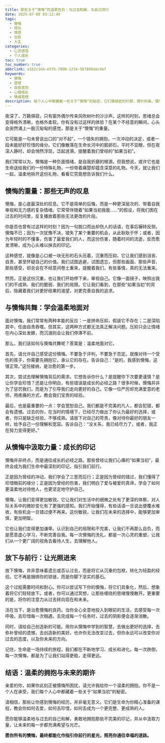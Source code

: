 ```yaml
---
title: 那些关于“懊悔”的温柔告白：与过去和解，与自己同行
date: 2025-07-08 03:12:49
tags:
  - 懊悔
  - 成长
  - 情感
  - 治愈
  - 人生
categories:
  - 心灵感悟
  - 个人成长
toc: true
toc_number: true
abbrlink: a1b2c3d4-e5f6-7890-1234-567890abcdef
keywords:
  - 懊悔
  - 遗憾
  - 自我宽恕
  - 心理成长
  - 情绪管理
description: 每个人心中都藏着一些关于“懊悔”的秘密，它们像细密的针脚，偶尔刺痛，偶尔提醒。这篇文章将带你走进懊悔的深处，温柔地拥抱那些“如果当初”的叹息，学会与过去和解，从遗憾中汲取成长的力量，最终找到内心的平静与前行。
---
```


夜深了，万籁俱寂，只有窗外偶尔传来风吹树叶的沙沙声。这样的时刻，思绪总会变得格外清晰，也格外柔软。你有没有过这样的体验？在某个不经意的瞬间，心头会突然涌上一股沉甸甸的感觉，那是关于“懊悔”的重量。

它可能是一句未曾说出口的“对不起”，一个错失的拥抱，一次冲动的决定，或者一段未能好好珍惜的缘分。它们像散落在生命长河中的鹅卵石，平时不显眼，但在夜深人静时，却会悄然浮现，泛起涟漪，提醒着我们曾经的“如果当初”。

我们常常以为，懊悔是一种负面情绪，是自我折磨的根源。但我想说，或许它也是生命送给我们的一份特殊礼物，一份带着痛楚却蕴含深意的礼物。今天，就让我们一起，温柔地拆开这份礼物，看看它究竟想告诉我们什么。

## 懊悔的重量：那些无声的叹息

懊悔，是心底最深处的叹息。它不是简单的后悔，而是一种更深层次的、带着自我审视和无力感的复杂情绪。它常常伴随着“如果当初我能……”的假设，将我们困在过去的时间里，反复播放着那些无法更改的片段。

你是否也曾有过这样的时刻？因为一句脱口而出却伤人的话语，在事后辗转反侧，懊悔不已；因为一次犹豫不决，错失了某个重要的机会，从此耿耿于怀；或者，因为年轻时的不懂事，伤害了最爱我们的人，而这份伤害，随着时间的流逝，反而愈发清晰，成为心头难以抹去的印记。

这种感觉，就像是心口被一块无形的石头压着，沉重而压抑。它让我们感到沮丧、自责，甚至怀疑自己的价值。我们试图逃避，试图遗忘，但那些画面、那些声音、那些感受，却总会在不经意间卷土重来，提醒着我们，有些事情，真的无法重来。

然而，正是这份沉重，也让我们开始停下来，审视自己。它像一面镜子，映照出我们的不成熟、我们的脆弱、我们的局限。它让我们看到，在那些“如果当初”的背后，隐藏着我们对更好结果的渴望，对更完善自我的追求。

## 与懊悔共舞：学会温柔地面对

面对懊悔，我们常常有两种本能的反应：一是拼命压抑，假装它不存在；二是深陷其中，任由自责吞噬。但其实，这两种方式都无法真正解决问题。压抑只会让情绪在内心深处发酵，而沉溺则会让我们停滞不前。

那么，我们该如何与懊悔共舞呢？答案是：温柔地面对它。

首先，请允许自己感受这份懊悔。不要急于评判，不要急于否定。就像对待一个受伤的孩子，你需要先拥抱它，承认它的存在。告诉自己：“是的，我感到懊悔，这很正常。”这份接纳，是治愈的第一步。

其次，尝试去理解懊悔背后的需求。它想告诉你什么？是提醒你下次要更谨慎？是让你学会珍惜？还是让你明白，有些错误是成长的必经之路？很多时候，懊悔并非为了惩罚我们，而是为了引导我们走向更好的自己。它像一位严厉却充满爱意的老师，用疼痛的方式，教会我们宝贵的经验。

最后，也是最重要的一点：学会宽恕自己。我们都是不完美的凡人，都会犯错，都会有遗憾。过去的你，在当时的情境下，已经尽力做出了你认为最好的选择，或者，你只是缺乏经验，不够成熟。请放下对自己的苛责，像对待你最好的朋友一样，给予自己一份理解和宽容。告诉自己：“没关系，我已经尽力了，或者，我正在努力变得更好。”

## 从懊悔中汲取力量：成长的印记

懊悔并非终点，而是通往成长的必经之路。那些曾经让我们心痛的“如果当初”，最终会成为我们生命中最深刻的印记，指引我们前行。

正是因为曾经的冲动，我们学会了三思而后行；正是因为曾经的错过，我们懂得了珍惜眼前的缘分；正是因为曾经的伤害，我们明白了爱与被爱的真谛，学会了如何更温柔地对待他人，也更坚定地守护自己。

懊悔，让我们变得更加敏锐。它让我们对生活中的细微之处有了更深的体察，对人际关系中的微妙变化有了更强的感知。我们开始懂得，有些话语一旦说出便覆水难收，有些机会一旦错过便不再来。这份敏锐，让我们在未来的选择中，能够更加审慎，更加明智。

它也让我们变得更加谦卑。认识到自己的局限和不完美，让我们不再那么自负，而是愿意虚心学习，不断完善自我。每一次懊悔的洗礼，都是一次心灵的重塑，让我们从一个更广阔的视角去看待人生，去理解他人。

## 放下与前行：让光照进来

放下懊悔，并非意味着遗忘或否认过去，而是将它从沉重的包袱，转化为轻盈的经验。它不再是捆绑你的锁链，而是你脚下坚实的基石。

这个过程需要时间和耐心。你可以尝试写下你的懊悔，将它们具象化，然后，想象着将它们轻轻放下。或者，你可以通过冥想，让那些缠绕的思绪慢慢散开。更重要的是，将你的注意力从过去转向现在和未来。

活在当下，是治愈懊悔的良药。当你全心全意地投入到眼前的生活，去感受每一次呼吸，去珍惜每一次相遇，去完成每一个任务时，过去的阴影便会逐渐消散。

同时，请给自己创造新的可能。用你从懊悔中学到的智慧，去做出更好的选择，去弥补曾经的遗憾，去创造新的美好。也许你无法改变过去，但你永远可以改变你对过去的态度，以及你未来的方向。

记住，生命是一场持续的旅程，我们都在不断地学习、成长和进化。每一次跌倒，每一次懊悔，都是为了让我们站得更稳，走得更远。

## 结语：温柔的拥抱与未来的期许

亲爱的你，如果你此刻正被懊悔所困扰，请允许我给你一个温柔的拥抱。你不是一个人在承受，我们每个人心中都藏着一些关于“如果当初”的秘密。

请相信，那些让你感到懊悔的经历，并非毫无意义。它们是生命为你精心准备的课程，教会你如何去爱，如何去珍惜，如何去成为一个更完整、更成熟的人。

愿你能够温柔地与过去的自己和解，勇敢地拥抱那些不完美的印记，并从中汲取力量，让未来的每一步都充满希望与光芒。

**愿你所有的懊悔，最终都能化作指引你前行的星光，照亮你通往幸福的道路。**